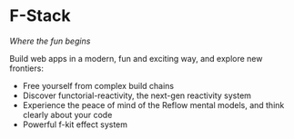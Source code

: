 # F-Stack

<em>Where the fun begins</em>

Build web apps in a modern, fun and exciting way, and explore new frontiers:

- Free yourself from complex build chains
- Discover functorial-reactivity, the next-gen reactivity system
- Experience the peace of mind of the Reflow mental models, and think clearly about your code
- Powerful f-kit effect system
